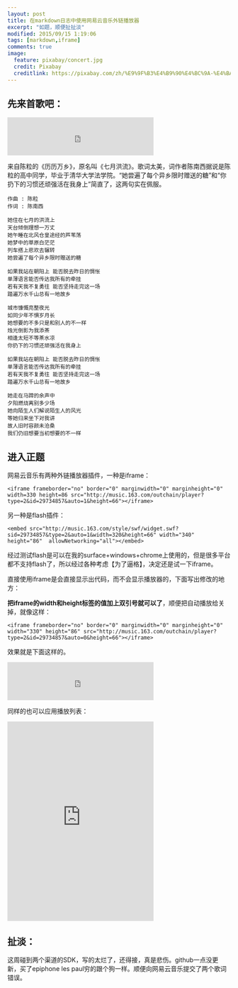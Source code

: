 ```yaml
---
layout: post
title: 在markdown日志中使用网易云音乐外链播放器
excerpt: "如题，顺便扯扯淡"
modified: 2015/09/15 1:19:06  
tags: [markdown,iframe]
comments: true
image:
  feature: pixabay/concert.jpg
  credit: Pixabay
  creditlink: https://pixabay.com/zh/%E9%9F%B3%E4%B9%90%E4%BC%9A-%E4%BA%BA%E7%BE%A4-%E8%A7%82%E4%BC%97-%E4%BA%BA-%E9%9F%B3%E4%B9%90-%E5%A8%B1%E4%B9%90-%E8%8A%82%E6%97%A5-%E6%80%A7%E8%83%BD-%E4%B9%90%E8%B6%A3-%E4%B9%90%E9%98%9F-768722/
---
```


## 先来首歌吧：

<iframe frameborder="no" border="0" marginwidth="0" marginheight="0" width="330" height="86" src="http://music.163.com/outchain/player?type=2&id=29535531&auto=0&height=66"></iframe>

来自陈粒的《历历万乡》，原名叫《七月洪流》。歌词太美，词作者陈南西据说是陈粒的高中同学，毕业于清华大学法学院。“她尝遍了每个异乡限时赠送的糖”和“你扔下的习惯还顽强活在我身上”简直了，这两句实在佩服。

	作曲 : 陈粒
    作词 : 陈南西

    她住在七月的洪流上
    天台倾倒理想一万丈
    她午睡在北风仓皇途经的芦苇荡
    她梦中的草原白茫茫
    列车搭上悲欢去辗转
    她尝遍了每个异乡限时赠送的糖

    如果我站在朝阳上 能否脱去昨日的惆怅
    单薄语言能否传达我所有的牵挂
    若有天我不复勇往 能否坚持走完这一场
    踏遍万水千山总有一地故乡

    城市慷慨亮整夜光
    如同少年不惧岁月长
    她想要的不多只是和别人的不一样
    烛光倒影为我添茶
    相逢太短不等茶水凉
    你扔下的习惯还顽强活在我身上

    如果我站在朝阳上 能否脱去昨日的惆怅
    单薄语言能否传达我所有的牵挂
    若有天我不复勇往 能否坚持走完这一场
    踏遍万水千山总有一地故乡

    她走在马蹄的余声中
    夕阳燃烧离别多少场
    她向陌生人们解说陌生人的风光
    等她归来坐下对我讲
    故人旧时容颜未沧桑
    我们仍旧想要当初想要的不一样

## 进入正题

网易云音乐有两种外链播放器插件，一种是iframe：

    <iframe frameborder="no" border="0" marginwidth="0" marginheight="0" width=330 height=86 src="http://music.163.com/outchain/player?type=2&id=29734857&auto=1&height=66"></iframe>

另一种是flash插件：

    <embed src="http://music.163.com/style/swf/widget.swf?sid=29734857&type=2&auto=1&width=320&height=66" width="340" height="86"  allowNetworking="all"></embed>

经过测试flash是可以在我的surface+windows+chrome上使用的，但是很多平台都不支持flash了，所以经过各种考虑【为了逼格】，决定还是试一下iframe。

直接使用iframe是会直接显示出代码，而不会显示播放器的，下面写出修改的地方：

**把iframe的width和height标签的值加上双引号就可以了**，顺便把自动播放给关掉，就像这样：

    <iframe frameborder="no" border="0" marginwidth="0" marginheight="0" width="330" height="86" src="http://music.163.com/outchain/player?type=2&id=29734857&auto=0&height=66"></iframe>

效果就是下面这样的。

<iframe frameborder="no" border="0" marginwidth="0" marginheight="0" width="330" height="86" src="http://music.163.com/outchain/player?type=2&id=29734857&auto=0&height=66"></iframe>

同样的也可以应用播放列表：

<iframe frameborder="no" border="0" marginwidth="0" marginheight="0" width="330" height="450" src="http://music.163.com/outchain/player?type=0&id=48865558&auto=0&height=430"></iframe>


## 扯淡：

这周碰到两个渠道的SDK，写的太烂了，还得接，真是悲伤。github一点没更新，买了epiphone les paul穷的跟个狗一样。顺便向网易云音乐提交了两个歌词错误。